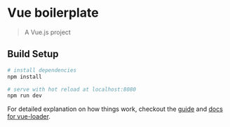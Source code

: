 # Vue boilerplate

> A Vue.js project

## Build Setup

``` bash
# install dependencies
npm install

# serve with hot reload at localhost:8080
npm run dev

```

For detailed explanation on how things work, checkout the [guide](http://vuejs-templates.github.io/webpack/) and [docs for vue-loader](http://vuejs.github.io/vue-loader).
